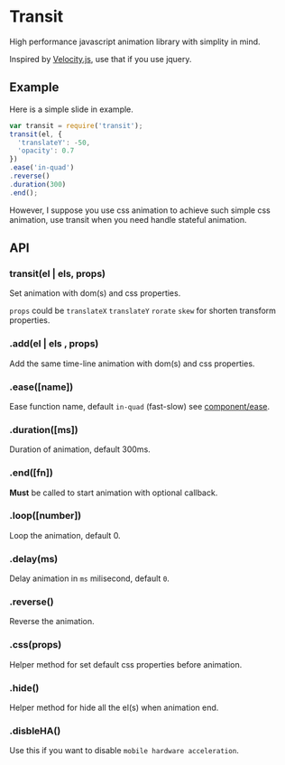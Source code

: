 # Transit

High performance javascript animation library with simplity in mind.

Inspired by [Velocity.js](http://julian.com/research/velocity/), use that if you use jquery.

## Example

Here is a simple slide in example.

``` js
var transit = require('transit');
transit(el, {
  'translateY': -50,
  'opacity': 0.7
})
.ease('in-quad')
.reverse()
.duration(300)
.end();
```

However, I suppose you use css animation to achieve such simple css animation, use transit when you need handle stateful animation.

## API

### transit(el | els, props)

Set animation with dom(s) and css properties.

`props` could be `translateX` `translateY` `rorate` `skew` for shorten transform properties.

### .add(el | els , props)

Add the same time-line animation with dom(s) and css properties.

### .ease([name])

Ease function name, default `in-quad` (fast-slow) see [component/ease](https://github.com/component/ease).

### .duration([ms])

Duration of animation, default 300ms.

### .end([fn])

**Must** be called to start animation with optional callback.

### .loop([number])

Loop the animation, default 0.

### .delay(ms)

Delay animation in `ms` milisecond, default `0`.

### .reverse()

Reverse the animation.

### .css(props)

Helper method for set default css properties before animation.

### .hide()

Helper method for hide all the el(s) when animation end.

### .disbleHA()

Use this if you want to disable `mobile hardware acceleration`.
